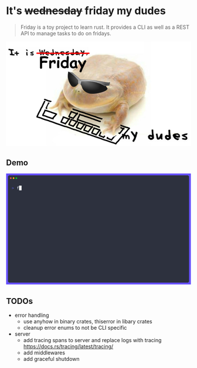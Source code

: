 # It's ~~wednesday~~ friday my dudes

> Friday is a toy project to learn rust.
> It provides a CLI as well as a REST API to manage tasks to do on fridays.

![friday-logo](logo.png)

## Demo

![demo](demo.gif)

## TODOs

- error handling
  - use anyhow in binary crates, thiserror in libary crates
  - cleanup error enums to not be CLI specific
- server
  - add tracing spans to server and replace logs with tracing <https://docs.rs/tracing/latest/tracing/>
  - add middlewares
  - add graceful shutdown

